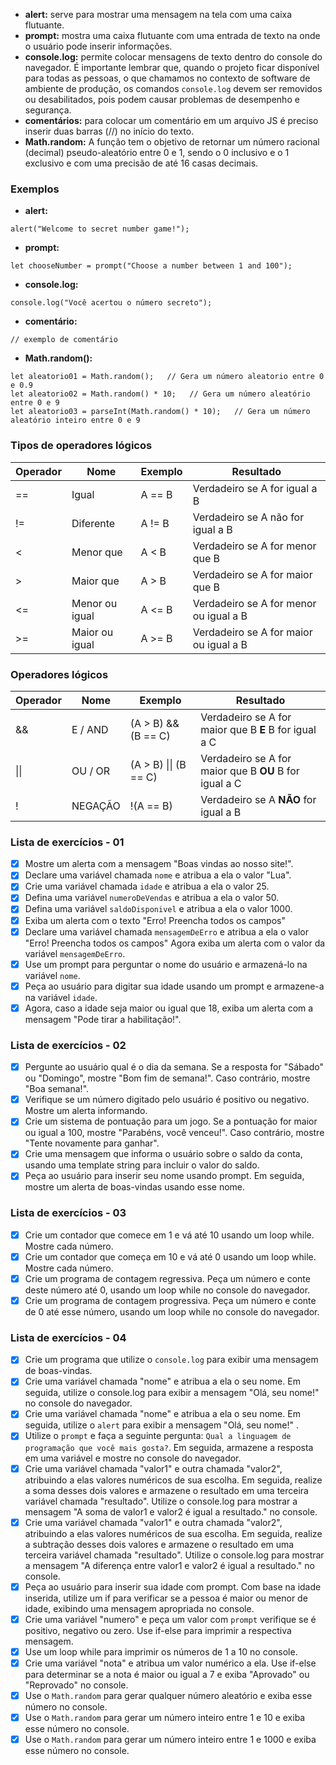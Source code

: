 - **alert:** serve para mostrar uma mensagem na tela com uma caixa flutuante.
- **prompt:** mostra uma caixa flutuante com uma entrada de texto na onde o usuário pode inserir informações.
- **console.log:** permite colocar mensagens de texto dentro do console do navegador. É importante lembrar que, quando o projeto ficar disponível para todas as pessoas, o que chamamos no contexto de software de ambiente de produção, os comandos `console.log` devem ser removidos ou desabilitados, pois podem causar problemas de desempenho e segurança.
- **comentários:** para colocar um comentário em um arquivo JS é preciso inserir duas barras (//) no início do texto.
- **Math.random:** A função tem o objetivo de retornar um número racional (decimal) pseudo-aleatório entre 0 e 1, sendo o 0 inclusivo e o 1 exclusivo e com uma precisão de até 16 casas decimais.

### Exemplos
- **alert:**
```
alert("Welcome to secret number game!");
```

- **prompt:**
```
let chooseNumber = prompt("Choose a number between 1 and 100");
```

- **console.log:**
```
console.log("Você acertou o número secreto");
```

- **comentário:**
```
// exemplo de comentário
```

- **Math.random():**
```
let aleatorio01 = Math.random();   // Gera um número aleatorio entre 0 e 0.9
let aleatorio02 = Math.random() * 10;   // Gera um número aleatório entre 0 e 9
let aleatorio03 = parseInt(Math.random() * 10);   // Gera um número aleatório inteiro entre 0 e 9
```

### Tipos de operadores lógicos
| Operador | Nome           | Exemplo | Resultado                              |
| -------- | -------------- | ------- | -------------------------------------- |
| ==       | Igual          | A == B  | Verdadeiro se A for igual a B          |
| !=       | Diferente      | A != B  | Verdadeiro se A não for igual a B      |
| <        | Menor que      | A < B   | Verdadeiro se A for menor que B        |
| >        | Maior que      | A > B   | Verdadeiro se A for maior que B        |
| <=       | Menor ou igual | A <= B  | Verdadeiro se A for menor ou igual a B |
| >=       | Maior ou igual | A >= B  | Verdadeiro se A for maior ou igual a B |

### Operadores lógicos
| Operador | Nome    | Exemplo               | Resultado                                              |
| -------- | ------- | --------------------- | ------------------------------------------------------ |
| &&       | E / AND | (A > B) && (B == C)   | Verdadeiro se A for maior que B **E** B for igual a C  |
| \|\|     | OU / OR | (A > B) \|\| (B == C) | Verdadeiro se A for maior que B **OU** B for igual a C |
| !        | NEGAÇÃO | !(A == B)             | Verdadeiro se A **NÃO** for igual a B                  |

### Lista de exercícios - 01
- [x] Mostre um alerta com a mensagem "Boas vindas ao nosso site!".
- [x] Declare uma variável chamada `nome` e atribua a ela o valor "Lua".
- [x] Crie uma variável chamada `idade` e atribua a ela o valor 25.
- [x] Defina uma variável `numeroDeVendas` e atribua a ela o valor 50.
- [x] Defina uma variável `saldoDisponivel` e atribua a ela o valor 1000.
- [x] Exiba um alerta com o texto "Erro! Preencha todos os campos"
- [x] Declare uma variável chamada `mensagemDeErro` e atribua a ela o valor "Erro! Preencha todos os campos" Agora exiba um alerta com o valor da variável `mensagemDeErro`.
- [x] Use um prompt para perguntar o nome do usuário e armazená-lo na variável `nome`.
- [x] Peça ao usuário para digitar sua idade usando um prompt e armazene-a na variável `idade`.
- [x] Agora, caso a idade seja maior ou igual que 18, exiba um alerta com a mensagem "Pode tirar a habilitação!".

### Lista de exercícios - 02
- [x] Pergunte ao usuário qual é o dia da semana. Se a resposta for "Sábado" ou "Domingo", mostre "Bom fim de semana!". Caso contrário, mostre "Boa semana!".
- [x] Verifique se um número digitado pelo usuário é positivo ou negativo. Mostre um alerta informando.
- [x] Crie um sistema de pontuação para um jogo. Se a pontuação for maior ou igual a 100, mostre "Parabéns, você venceu!". Caso contrário, mostre "Tente novamente para ganhar".
- [x] Crie uma mensagem que informa o usuário sobre o saldo da conta, usando uma template string para incluir o valor do saldo.
- [x] Peça ao usuário para inserir seu nome usando prompt. Em seguida, mostre um alerta de boas-vindas usando esse nome.

### Lista de exercícios - 03
- [x] Crie um contador que comece em 1 e vá até 10 usando um loop while. Mostre cada número.
- [x] Crie um contador que começa em 10 e vá até 0 usando um loop while. Mostre cada número.
- [x] Crie um programa de contagem regressiva. Peça um número e conte deste número até 0, usando um loop while no console do navegador.
- [x] Crie um programa de contagem progressiva. Peça um número e conte de 0 até esse número, usando um loop while no console do navegador.

### Lista de exercícios - 04
- [x] Crie um programa que utilize o `console.log` para exibir uma mensagem de boas-vindas.
- [x] Crie uma variável chamada "nome" e atribua a ela o seu nome. Em seguida, utilize o console.log para exibir a mensagem "Olá, seu nome!" no console do navegador.
- [x] Crie uma variável chamada "nome" e atribua a ela o seu nome. Em seguida, utilize o `alert` para exibir a mensagem "Olá, seu nome!" .
- [x] Utilize o `prompt` e faça a seguinte pergunta: `Qual a linguagem de programação que você mais gosta?`. Em seguida, armazene a resposta em uma variável e mostre no console do navegador.
- [x] Crie uma variável chamada "valor1" e outra chamada "valor2", atribuindo a elas valores numéricos de sua escolha. Em seguida, realize a soma desses dois valores e armazene o resultado em uma terceira variável chamada "resultado". Utilize o console.log para mostrar a mensagem "A soma de valor1 e valor2 é igual a resultado." no console.
- [x] Crie uma variável chamada "valor1" e outra chamada "valor2", atribuindo a elas valores numéricos de sua escolha. Em seguida, realize a subtração desses dois valores e armazene o resultado em uma terceira variável chamada "resultado". Utilize o console.log para mostrar a mensagem "A diferença entre valor1 e valor2 é igual a resultado." no console.
- [x] Peça ao usuário para inserir sua idade com prompt. Com base na idade inserida, utilize um if para verificar se a pessoa é maior ou menor de idade, exibindo uma mensagem apropriada no console.
- [x] Crie uma variável "numero" e peça um valor com `prompt` verifique se é positivo, negativo ou zero. Use if-else para imprimir a respectiva mensagem.
- [x] Use um loop while para imprimir os números de 1 a 10 no console.
- [x] Crie uma variável "nota" e atribua um valor numérico a ela. Use if-else para determinar se a nota é maior ou igual a 7 e exiba "Aprovado" ou "Reprovado" no console.
- [x] Use o `Math.random` para gerar qualquer número aleatório e exiba esse número no console.
- [x] Use o `Math.random` para gerar um número inteiro entre 1 e 10 e exiba esse número no console.
- [x] Use o `Math.random` para gerar um número inteiro entre 1 e 1000 e exiba esse número no console.